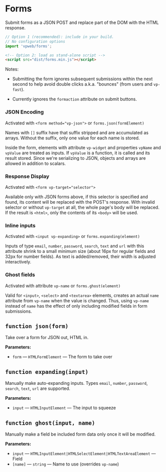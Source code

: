 # Forms

Submit forms as a JSON POST and replace part of the DOM with the HTML response.

```js
// Option 1 (recommended): include in your build.
// No configuration options
import 'vpweb/forms';
```

```html
<!-- Option 2: load as stand-alone script -->
<script src="dist/forms.min.js"></script>
```

Notes:

* Submitting the form ignores subsequent submissions within the next second to help avoid double clicks a.k.a. "bounces" (from users and `vp-fast`).

* Currently ignores the `formaction` attribute on submit buttons.

### JSON Encoding

Activated with `<form method="vp-json">` or `forms.json(formElement)`

Names with `[]` suffix have that suffix stripped and are accumulated as arrays.  Without the suffix, only one value for each name is stored.

Inside the form, elements with attribute `vp-widget` and properties `vpName` and `vpValue` are treated as inputs.  If `vpValue` is a function, it is called and its result stored.  Since we're serializing to JSON, objects and arrays are allowed in addition to scalars.

### Response Display

Activated with `<form vp-target="selector">`

Available only with JSON forms above, if this selector is specified and found, its content will be replaced with the POST's response.  With invalid selector or without `vp-target` at all, the whole page's body will be replaced.  If the result is `<html>`, only the contents of its `<body>` will be used.

### Inline inputs

Activated with `<input vp-expanding>` or `forms.expanding(element)`

Inputs of type `email`, `number`, `password`, `search`, `text` and `url` with this attribute shrink to a small minimum size (about 16px for regular fields and 32px for number fields).  As text is added/removed, their width is adjusted interactively.

### Ghost fields

Activated with attribute `vp-name` or `forms.ghost(element)`

Valid for `<input>`, `<select>` and `<textarea>` elements, creates an actual `name` attribute from `vp-name` when the value is changed.  Thus, using `vp-name` instead of `name` has the effect of only including modified fields in form submissions.

<!-- BEGIN DOC-COMMENT H2 js/forms.js -->

## `function json(form)`

Take over a form for JSON out, HTML in.

**Parameters:**

* `form` — `HTMLFormElement` — The form to take over

## `function expanding(input)`

Manually make auto-expanding inputs.  Types `email`, `number`, `password`, `search`, `text`, `url` are supported.

**Parameters:**

* `input` — `HTMLInputElement` — The input to squeeze

## `function ghost(input, name)`

Manually make a field be included form data only once it will be modified.

**Parameters:**

* `input` — `HTMLInputElement|HTMLSelectElement|HTMLTextAreaElement` — Field
* `[name]` — `string` — Name to use (overrides `vp-name`)

<!-- END DOC-COMMENT -->

